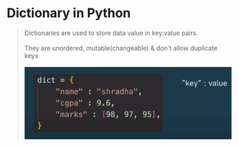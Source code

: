 # Dictionary in Python
> Dictionaries are used to store data value in key:value pairs. <br> <br>
> They are unordered, mutable(changeable) & don't allow duplicate keys <br> <br>
![Syntax](image.png)

